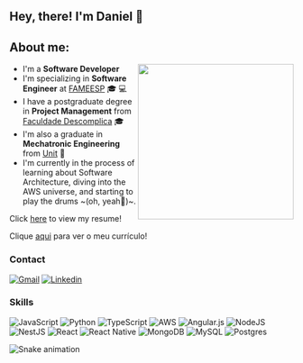 ## Hey, there! I'm Daniel :wave:
## About me:

<img align="right" width="276" src="https://media.tenor.com/eFWg68USeZgAAAAd/computer-hacker-fallout.gif" />

- I'm a **Software Developer**
- I'm specializing in **Software Engineer** at [FAMEESP](https://faculdademetropolitana.edu.br/) 🎓 💻
- I have a postgraduate degree in **Project Management** from [Faculdade Descomplica](https://descomplica.com.br/) :mortar_board:
- I'm also a graduate in **Mechatronic Engineering** from [Unit](https://www.unit.br/) :robot:
- I'm currently in the process of learning about Software Architecture, diving into the AWS universe, and starting to play the drums ~(oh, yeah🥁)~.

Click [here](https://www.canva.com/design/DAFxJ4NOuKc/Caszpt7yq9SKIycWhqsBmw/edit?utm_content=DAFxJ4NOuKc&utm_campaign=designshare&utm_medium=link2&utm_source=sharebutton) to view my resume!

Clique [aqui](https://www.canva.com/design/DAEm51SJxHQ/mApgAoxT5nJFLt7Z7EfjRA/view?utm_content=DAEm51SJxHQ&utm_campaign=designshare&utm_medium=link&utm_source=sharebutton) para ver o meu currículo!


### Contact
 
 [![Gmail](https://img.shields.io/badge/Gmail-D14836?style=for-the-badge&logo=gmail&logoColor=white)](https://mail.google.com/mail/?view=cm&fs=1&to=danielbped@gmail.com)
 [![Linkedin](https://img.shields.io/badge/LinkedIn-0077B5?style=for-the-badge&logo=linkedin&logoColor=white)](https://www.linkedin.com/in/danielbped/)

 ### Skills
 ![JavaScript](https://img.shields.io/badge/javascript-%23323330.svg?style=for-the-badge&logo=javascript&logoColor=%23F7DF1E) ![Python](https://img.shields.io/badge/python-3670A0?style=for-the-badge&logo=python&logoColor=ffdd54) ![TypeScript](https://img.shields.io/badge/typescript-%23007ACC.svg?style=for-the-badge&logo=typescript&logoColor=white) ![AWS](https://img.shields.io/badge/AWS-%23FF9900.svg?style=for-the-badge&logo=amazon-aws&logoColor=white) ![Angular.js](https://img.shields.io/badge/angular.js-%23E23237.svg?style=for-the-badge&logo=angularjs&logoColor=white) ![NodeJS](https://img.shields.io/badge/node.js-6DA55F?style=for-the-badge&logo=node.js&logoColor=white) ![NestJS](https://img.shields.io/badge/nestjs-%23E0234E.svg?style=for-the-badge&logo=nestjs&logoColor=white) ![React](https://img.shields.io/badge/react-%2320232a.svg?style=for-the-badge&logo=react&logoColor=%2361DAFB) ![React Native](https://img.shields.io/badge/react_native-%2320232a.svg?style=for-the-badge&logo=react&logoColor=%2361DAFB) ![MongoDB](https://img.shields.io/badge/MongoDB-%234ea94b.svg?style=for-the-badge&logo=mongodb&logoColor=white) ![MySQL](https://img.shields.io/badge/mysql-%2300f.svg?style=for-the-badge&logo=mysql&logoColor=white) ![Postgres](https://img.shields.io/badge/postgres-%23316192.svg?style=for-the-badge&logo=postgresql&logoColor=white)
 </div>
 
 <p align="center"> 

  ![Snake animation](https://github.com/danielbped/danielbped/blob/output/github-contribution-grid-snake.svg)
 </p>

